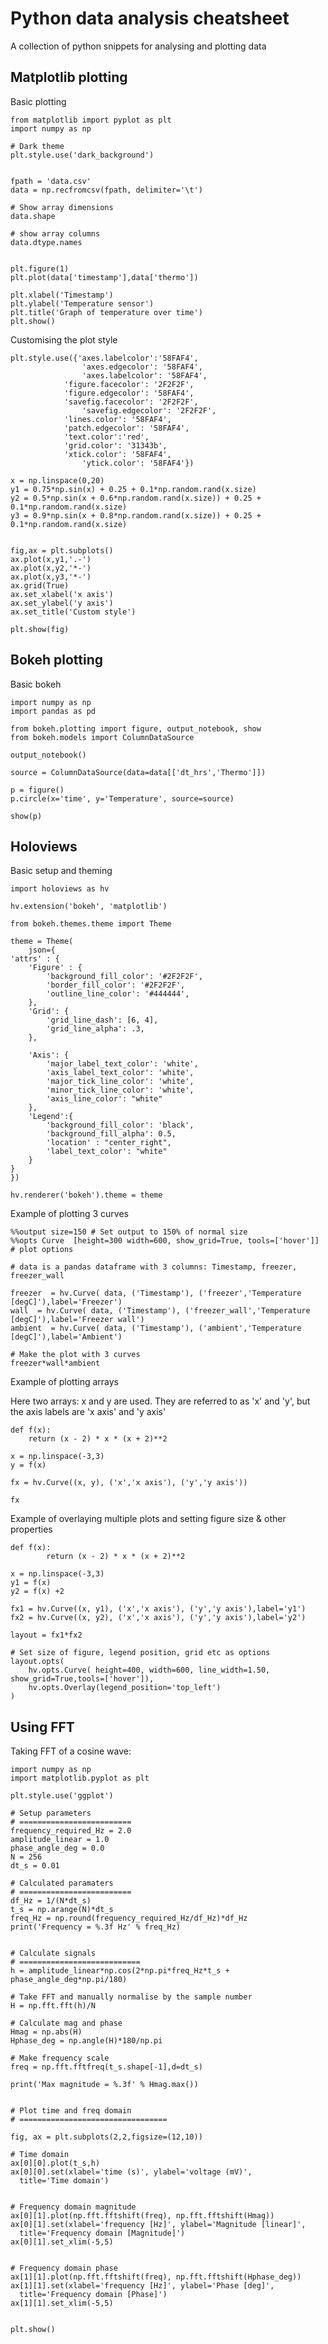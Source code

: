 Python data analysis cheatsheet
======================================

A collection of python snippets for analysing and plotting data



Matplotlib plotting
---------------------

Basic plotting


    from matplotlib import pyplot as plt
    import numpy as np

    # Dark theme
    plt.style.use('dark_background')


    fpath = 'data.csv'
    data = np.recfromcsv(fpath, delimiter='\t')

    # Show array dimensions
    data.shape

    # show array columns
    data.dtype.names


    plt.figure(1)
    plt.plot(data['timestamp'],data['thermo'])

    plt.xlabel('Timestamp')
    plt.ylabel('Temperature sensor')
    plt.title('Graph of temperature over time')
    plt.show()
    
    
Customising the plot style

    plt.style.use({'axes.labelcolor':'58FAF4',
                    'axes.edgecolor': '58FAF4',
                    'axes.labelcolor': '58FAF4',
                'figure.facecolor': '2F2F2F',
                'figure.edgecolor': '58FAF4',
                'savefig.facecolor': '2F2F2F',
                    'savefig.edgecolor': '2F2F2F',
                'lines.color': '58FAF4',
                'patch.edgecolor': '58FAF4',
                'text.color':'red',
                'grid.color': '31343b',
                'xtick.color': '58FAF4',
                    'ytick.color': '58FAF4'})

    x = np.linspace(0,20)
    y1 = 0.75*np.sin(x) + 0.25 + 0.1*np.random.rand(x.size)
    y2 = 0.5*np.sin(x + 0.6*np.random.rand(x.size)) + 0.25 + 0.1*np.random.rand(x.size)
    y3 = 0.9*np.sin(x + 0.8*np.random.rand(x.size)) + 0.25 + 0.1*np.random.rand(x.size)
        

    fig,ax = plt.subplots()
    ax.plot(x,y1,'.-')
    ax.plot(x,y2,'*-')
    ax.plot(x,y3,'*-')
    ax.grid(True)
    ax.set_xlabel('x axis')
    ax.set_ylabel('y axis')
    ax.set_title('Custom style')

    plt.show(fig)

    
    
    
Bokeh plotting
------------------

Basic bokeh


    import numpy as np
    import pandas as pd

    from bokeh.plotting import figure, output_notebook, show
    from bokeh.models import ColumnDataSource

    output_notebook()

    source = ColumnDataSource(data=data[['dt_hrs','Thermo']])

    p = figure()
    p.circle(x='time', y='Temperature', source=source)

    show(p)
    
    

    
    


    
    
Holoviews
-----------------

Basic setup and theming

    import holoviews as hv

    hv.extension('bokeh', 'matplotlib')

    from bokeh.themes.theme import Theme

    theme = Theme(
        json={
    'attrs' : {
        'Figure' : {
            'background_fill_color': '#2F2F2F',
            'border_fill_color': '#2F2F2F',
            'outline_line_color': '#444444',
        },
        'Grid': {
            'grid_line_dash': [6, 4],
            'grid_line_alpha': .3,
        },
        
        'Axis': {
            'major_label_text_color': 'white',
            'axis_label_text_color': 'white',
            'major_tick_line_color': 'white',
            'minor_tick_line_color': 'white',
            'axis_line_color': "white"
        },
        'Legend':{
            'background_fill_color': 'black',
            'background_fill_alpha': 0.5,
            'location' : "center_right",
            'label_text_color': "white"
        }
    }
    })

    hv.renderer('bokeh').theme = theme

    
    
Example of plotting 3 curves

    %%output size=150 # Set output to 150% of normal size
    %%opts Curve  [height=300 width=600, show_grid=True, tools=['hover']] # plot options
    
    # data is a pandas dataframe with 3 columns: Timestamp, freezer, freezer_wall

    freezer  = hv.Curve( data, ('Timestamp'), ('freezer','Temperature [degC]'),label='Freezer')
    wall  = hv.Curve( data, ('Timestamp'), ('freezer_wall','Temperature [degC]'),label='Freezer wall')
    ambient  = hv.Curve( data, ('Timestamp'), ('ambient','Temperature [degC]'),label='Ambient')

    # Make the plot with 3 curves
    freezer*wall*ambient
    
    
Example of plotting arrays

Here two arrays: x and y are used. They are referred to as 'x' and 'y', but the axis labels are 'x axis' and 'y axis'

    def f(x):
        return (x - 2) * x * (x + 2)**2

    x = np.linspace(-3,3)
    y = f(x)

    fx = hv.Curve((x, y), ('x','x axis'), ('y','y axis'))

    fx
    
    
Example of overlaying multiple plots and setting figure size & other properties

    def f(x):
            return (x - 2) * x * (x + 2)**2

    x = np.linspace(-3,3)
    y1 = f(x)
    y2 = f(x) +2

    fx1 = hv.Curve((x, y1), ('x','x axis'), ('y','y axis'),label='y1')
    fx2 = hv.Curve((x, y2), ('x','x axis'), ('y','y axis'),label='y2')

    layout = fx1*fx2

    # Set size of figure, legend position, grid etc as options
    layout.opts(
        hv.opts.Curve( height=400, width=600, line_width=1.50, show_grid=True,tools=['hover']),
        hv.opts.Overlay(legend_position='top_left')
    )
    

Using FFT
-----------

Taking FFT of a cosine wave:

    import numpy as np
    import matplotlib.pyplot as plt

    plt.style.use('ggplot')
    
    # Setup parameters
    # =========================
    frequency_required_Hz = 2.0
    amplitude_linear = 1.0
    phase_angle_deg = 0.0
    N = 256
    dt_s = 0.01

    # Calculated paramaters
    # =========================
    df_Hz = 1/(N*dt_s)
    t_s = np.arange(N)*dt_s
    freq_Hz = np.round(frequency_required_Hz/df_Hz)*df_Hz
    print('Frequency = %.3f Hz' % freq_Hz)


    # Calculate signals
    # ===========================
    h = amplitude_linear*np.cos(2*np.pi*freq_Hz*t_s + phase_angle_deg*np.pi/180)

    # Take FFT and manually normalise by the sample number
    H = np.fft.fft(h)/N

    # Calculate mag and phase
    Hmag = np.abs(H)
    Hphase_deg = np.angle(H)*180/np.pi

    # Make frequency scale
    freq = np.fft.fftfreq(t_s.shape[-1],d=dt_s)

    print('Max magnitude = %.3f' % Hmag.max())


    # Plot time and freq domain
    # =================================

    fig, ax = plt.subplots(2,2,figsize=(12,10))

    # Time domain
    ax[0][0].plot(t_s,h)
    ax[0][0].set(xlabel='time (s)', ylabel='voltage (mV)',
	  title='Time domain')


    # Frequency domain magnitude
    ax[0][1].plot(np.fft.fftshift(freq), np.fft.fftshift(Hmag))
    ax[0][1].set(xlabel='frequency [Hz]', ylabel='Magnitude [linear]',
	  title='Frequency domain [Magnitude]')
    ax[0][1].set_xlim(-5,5)


    # Frequency domain phase
    ax[1][1].plot(np.fft.fftshift(freq), np.fft.fftshift(Hphase_deg))
    ax[1][1].set(xlabel='frequency [Hz]', ylabel='Phase [deg]',
	  title='Frequency domain [Phase]')
    ax[1][1].set_xlim(-5,5)


    plt.show()
